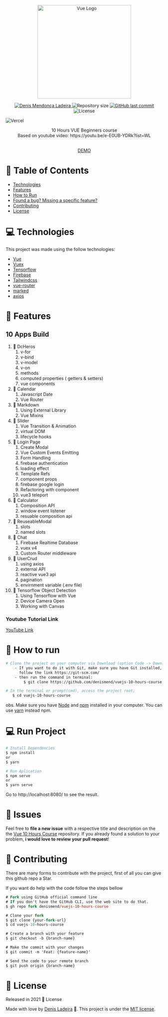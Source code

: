 <p align="center">
   <img src="https://3lhowb48prep40031529g5yj-wpengine.netdna-ssl.com/wp-content/uploads/2019/10/logo-vuejs-min.png" alt="Vue Logo" width="300"/>
</p>

<p align="center">
   <a href="https://linkedin.com/in/denis-ladeira-814365115/">
      <img alt="Denis Mendonça Ladeira" src="https://img.shields.io/badge/-DenisLadeira-gray?style=flat&logo=Linkedin&logoColor=white" />
   </a>
  <img alt="Repository size" src="https://img.shields.io/github/repo-size/denismend/vuejs-10-hours-course?color=green">

  <a href="https://github.com/denismend/vuejs-10-hours-course/commits/dev_v1">
    <img alt="GitHub last commit" src="https://img.shields.io/github/last-commit/denismend/vuejs-10-hours-course?color=green">
  </a>

  <img alt="License" src="https://img.shields.io/badge/license-MIT-green">
  
  ![Vercel](http://therealsujitk-vercel-badge.vercel.app/?app=vuejs-10-hours-course)
</p>

<p align="center">
  10 Hours VUE Beginners course <br />
  Based on youtube video: https://youtu.be/e-E0UB-YDRk?list=WL
</p>

<p align="center"
  <br /><br />
  <span>
    <a href="http://vuejs-10-hours-course-git-master.denismend.vercel.app/" target="_blank">DEMO</a>
  </span>
</p>


# :pushpin: Table of Contents

* [Technologies](#computer-technologies)
* [Features](#rocket-features)
* [How to Run](#construction_worker-how-to-run)
* [Found a bug? Missing a specific feature?](#bug-issues)
* [Contributing](#tada-contributing)
* [License](#closed_book-license)

# :computer: Technologies
This project was made using the follow technologies:

* [Vue](https://vuejs.org/)
* [Vuex](https://vuex.vuejs.org/)
* [Tensorflow](https://www.tensorflow.org/?hl=pt-br)
* [Firebase](https://firebase.google.com/)
* [Tailwindcss](https://tailwindcss.com/)
* [vue-router](https://router.vuejs.org/)
* [marked](https://github.com/markedjs/marked)
* [axios](https://github.com/axios/axios)

# :rocket: Features

## 10 Apps Build

1. 🔷 DcHeros
   1. v-for
   2. v-bind
   3. v-model
   4. v-on
   5. methods
   6. computed properties ( getters & setters)
   7. vue components
2. 🔷 Calendar
   1. Javascript Date
   2. Vue Router
3. 🔷 Markdown
   1. Using External Library
   2. Vue Mixins
4. 🔷 Slider
   1. Vue Transition & Animation
   2. virtual DOM
   3. lifecycle hooks
5. 🔷 Login Page
   1. Create Modal
   2. Vue Custom Events Emitting
   3. Form Handling
   4. firebase authentication
   5. loading effect
   6. Template Refs
   7. component props
   8. firebase google login
   9. Refactoring with component
   10. vue3 teleport
6. 🔷 Calculator
   1. Composition API
   2. window event listener
   3. resuable composition api
7. 🔷 ReuseableModal
   1. slots
   2. named slots
8. 🔷 Chat
   1. Firebase Realtime Database
   2. vuex v4
   3. Custom Router middleware
9. 🔷 UserCrud
   1. using axios
   2. external API
   3. reactive vue3 api
   4. pagination
   5. envirnment variable (.env file)
10. 🔷 Tensorflow Object Detection
    1. Using Tensorflow with Vue
    2. Device Camera Open
    3. Working with Canvas

### Youtube Tutorial Link

[YouTube Link](https://youtube.com/bitfumes)


# :construction_worker: How to run
```bash
# Clone the project on your computer via Download (option Code -> Download ZIP)
    - If you want to do it with Git, make sure you have Git installed,
      follow the link https://git-scm.com/
    - then run the command in terminal:
        $ git clone https://github.com/denismend/vuejs-10-hours-course.git

# In the terminal or prompt(cmd), access the project root;
   $ cd vuejs-10-hours-course
```

obs. Make sure you have [Node](https://nodejs.org/en/) and [npm](https://nodejs.org/en/) 
installed in your computer. You can use [yarn](https://yarnpkg.com) instead npm.

# :computer: Run Project
```bash
# Install Dependencies
$ npm install
or
$ yarn

# Run Aplication
$ npm serve
or
$ yarn serve
```
Go to http://localhost:8080/ to see the result.

# :bug: Issues

Feel free to **file a new issue** with a respective title and description on the the [Vue 10 Hours Course](https://github.com/denismend/vuejs-10-hours-course/issues) repository. If you already found a solution to your problem, **i would love to review your pull request**!

# :tada: Contributing

There are many forms to contribute with the project, first of all you can give this github repo a Star.

If you want do help with the code follow the steps bellow

```ps
# Fork using GitHub official command line
# If you don't have the GitHub CLI, use the web site to do that.
$ gh repo fork denismend/vuejs-10-hours-course

# Clone your fork
$ git clone {your-fork-url}
$ cd vuejs-10-hours-course

# Create a branch with your feature
$ git checkout -b {branch-name}

# Make the commit with your changes
$ git commit -m 'Feat: {feature-name}'

# Send the code to your remote branch
$ git push origin {branch-name}
```

# :closed_book: License

Released in 2021 :closed_book: License

Made with love by [Denis Ladeira](https://github.com/denismend) 🚀.
This project is under the [MIT license](./LICENSE).
